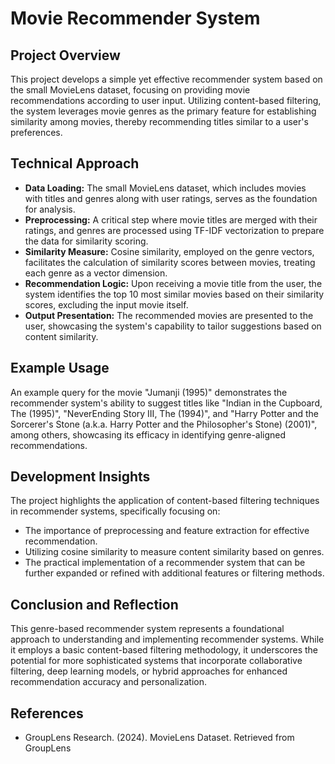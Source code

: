 # Movie Recommender System

## Project Overview
This project develops a simple yet effective recommender system based on the small MovieLens dataset, focusing on providing movie recommendations according to user input. Utilizing content-based filtering, the system leverages movie genres as the primary feature for establishing similarity among movies, thereby recommending titles similar to a user's preferences.

## Technical Approach
- **Data Loading:** The small MovieLens dataset, which includes movies with titles and genres along with user ratings, serves as the foundation for analysis.
- **Preprocessing:** A critical step where movie titles are merged with their ratings, and genres are processed using TF-IDF vectorization to prepare the data for similarity scoring.
- **Similarity Measure:** Cosine similarity, employed on the genre vectors, facilitates the calculation of similarity scores between movies, treating each genre as a vector dimension.
- **Recommendation Logic:** Upon receiving a movie title from the user, the system identifies the top 10 most similar movies based on their similarity scores, excluding the input movie itself.
- **Output Presentation:** The recommended movies are presented to the user, showcasing the system's capability to tailor suggestions based on content similarity.

## Example Usage
An example query for the movie "Jumanji (1995)" demonstrates the recommender system's ability to suggest titles like "Indian in the Cupboard, The (1995)", "NeverEnding Story III, The (1994)", and "Harry Potter and the Sorcerer's Stone (a.k.a. Harry Potter and the Philosopher's Stone) (2001)", among others, showcasing its efficacy in identifying genre-aligned recommendations.

## Development Insights
The project highlights the application of content-based filtering techniques in recommender systems, specifically focusing on:
- The importance of preprocessing and feature extraction for effective recommendation.
- Utilizing cosine similarity to measure content similarity based on genres.
- The practical implementation of a recommender system that can be further expanded or refined with additional features or filtering methods.

## Conclusion and Reflection
This genre-based recommender system represents a foundational approach to understanding and implementing recommender systems. While it employs a basic content-based filtering methodology, it underscores the potential for more sophisticated systems that incorporate collaborative filtering, deep learning models, or hybrid approaches for enhanced recommendation accuracy and personalization.

## References
- GroupLens Research. (2024). MovieLens Dataset. Retrieved from GroupLens
